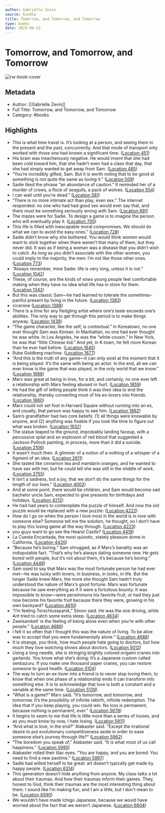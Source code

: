```yaml
---
author: Gabrielle Zevin
source: kindle
title: Tomorrow, and Tomorrow, and Tomorrow
type: books
date: 2023-06-23
---
```

# Tomorrow, and Tomorrow, and Tomorrow

![rw-book-cover](https://m.media-amazon.com/images/I/91Re87VNRrL._SY160.jpg)

## Metadata
- Author: [[Gabrielle Zevin]]
- Full Title: Tomorrow, and Tomorrow, and Tomorrow
- Category: #books

## Highlights
- This is what time travel is. It’s looking at a person, and seeing them in the present and the past, concurrently. And that mode of transport only worked with those one had known a significant time. ([Location 451](https://readwise.io/to_kindle?action=open&asin=B09LH8HSXJ&location=451))
- His brain was treacherously negative. He would invent that she had been cold toward him, that she hadn’t even had a class that day, that she had simply wanted to get away from Sam. ([Location 485](https://readwise.io/to_kindle?action=open&asin=B09LH8HSXJ&location=485))
- “You’re incredibly gifted, Sam. But it is worth noting that to be good at something is not quite the same as loving it.” ([Location 509](https://readwise.io/to_kindle?action=open&asin=B09LH8HSXJ&location=509))
- Sadie liked the phrase “an abundance of caution.” It reminded her of a murder of crows, a flock of seagulls, a pack of wolves. ([Location 554](https://readwise.io/to_kindle?action=open&asin=B09LH8HSXJ&location=554))
- I can wait until you’re dead.” ([Location 581](https://readwise.io/to_kindle?action=open&asin=B09LH8HSXJ&location=581))
- “There is no more intimate act than play, even sex.” The internet responded: no one who had had good sex would ever say that, and there must be something seriously wrong with Sam. ([Location 691](https://readwise.io/to_kindle?action=open&asin=B09LH8HSXJ&location=691))
- The mazes were for Sadie. To design a game is to imagine the person who will eventually play it. ([Location 705](https://readwise.io/to_kindle?action=open&asin=B09LH8HSXJ&location=705))
- This life is filled with inescapable moral compromises. We should do what we can to avoid the easy ones.” ([Location 728](https://readwise.io/to_kindle?action=open&asin=B09LH8HSXJ&location=728))
- Sadie didn’t know why she bothered. You would think women would want to stick together when there weren’t that many of them, but they never did. It was as if being a woman was a disease that you didn’t wish to catch. As long as you didn’t associate with the other women, you could imply to the majority, the men: I’m not like those other ones. ([Location 773](https://readwise.io/to_kindle?action=open&asin=B09LH8HSXJ&location=773))
- “Always remember, mine Sadie: life is very long, unless it is not.” ([Location 1042](https://readwise.io/to_kindle?action=open&asin=B09LH8HSXJ&location=1042))
- These, of course, are the kinds of vows young people feel comfortable making when they have no idea what life has in store for them. ([Location 1342](https://readwise.io/to_kindle?action=open&asin=B09LH8HSXJ&location=1342))
- But this was classic Sam—he had learned to tolerate the sometimes-painful present by living in the future. ([Location 1383](https://readwise.io/to_kindle?action=open&asin=B09LH8HSXJ&location=1383))
- cicerone ([Location 1388](https://readwise.io/to_kindle?action=open&asin=B09LH8HSXJ&location=1388))
- There is a time for any fledgling artist where one’s taste exceeds one’s abilities. The only way to get through this period is to make things anyway. ([Location 1439](https://readwise.io/to_kindle?action=open&asin=B09LH8HSXJ&location=1439))
- “The game character, like the self, is contextual.” In Koreatown, no one ever thought Sam was Korean. In Manhattan, no one had ever thought he was white. In Los Angeles, he was the “white cousin.” In New York, he was that “little Chinese kid.” And yet, in K-town, he felt more Korean than he ever had before. ([Location 1645](https://readwise.io/to_kindle?action=open&asin=B09LH8HSXJ&location=1645))
- Rube Goldberg machine. ([Location 1677](https://readwise.io/to_kindle?action=open&asin=B09LH8HSXJ&location=1677))
- “And this is the truth of any game—it can only exist at the moment that it is being played. It’s the same with being an actor. In the end, all we can ever know is the game that was played, in the only world that we know.” ([Location 1688](https://readwise.io/to_kindle?action=open&asin=B09LH8HSXJ&location=1688))
- Marx was great at being in love, for a bit, and certainly, no one ever left a relationship with Marx feeling abused or hurt. ([Location 1859](https://readwise.io/to_kindle?action=open&asin=B09LH8HSXJ&location=1859))
- He had the gift of letting people think it was their idea to end the relationship, thereby converting most of his ex-lovers into friends. ([Location 1860](https://readwise.io/to_kindle?action=open&asin=B09LH8HSXJ&location=1860))
- Marx could not set foot in Harvard Square without running into an ex, and usually, that person was happy to see him. ([Location 1862](https://readwise.io/to_kindle?action=open&asin=B09LH8HSXJ&location=1862))
- Sam’s grandfather had two core beliefs: (1) all things were knowable by anyone, and (2) anything was fixable if you took the time to figure out what was broken. ([Location 1932](https://readwise.io/to_kindle?action=open&asin=B09LH8HSXJ&location=1932))
- The statue leaped to the ground, improbably landing faceup, with a percussive splat and an explosion of red blood that suggested a Jackson Pollock painting, in process, more than it did a suicide. ([Location 2106](https://readwise.io/to_kindle?action=open&asin=B09LH8HSXJ&location=2106))
- It wasn’t much then. A glimmer of a notion of a nothing of a whisper of a figment of an idea. ([Location 2611](https://readwise.io/to_kindle?action=open&asin=B09LH8HSXJ&location=2611))
- She tasted like cinnamon tea and mandarin oranges, and he wanted to have sex with her, but he could tell she was still in the middle of work. ([Location 2755](https://readwise.io/to_kindle?action=open&asin=B09LH8HSXJ&location=2755))
- It isn’t a sadness, but a joy, that we don’t do the same things for the length of our lives.” ([Location 4002](https://readwise.io/to_kindle?action=open&asin=B09LH8HSXJ&location=4002))
- And at some point, there would be children, and Sam would become sad bachelor uncle Sam, expected to give presents for birthdays and holidays. ([Location 4212](https://readwise.io/to_kindle?action=open&asin=B09LH8HSXJ&location=4212))
- He had had years to contemplate the puzzle of himself. And now the old puzzle would be replaced with a new puzzle: ([Location 4222](https://readwise.io/to_kindle?action=open&asin=B09LH8HSXJ&location=4222))
- How do I go on when the person I love most in the world is in love with someone else? Someone tell me the solution, he thought, so I don’t have to play this losing game all the way through. ([Location 4223](https://readwise.io/to_kindle?action=open&asin=B09LH8HSXJ&location=4223))
- you guys want to go see the Hearst Castle? ([Location 4419](https://readwise.io/to_kindle?action=open&asin=B09LH8HSXJ&location=4419))
- La Cuesta Encantada, the most quixotic, stately pleasure dome in California, ([Location 4420](https://readwise.io/to_kindle?action=open&asin=B09LH8HSXJ&location=4420))
- “Because he’s boring.” Sam shrugged, as if Marx’s banality was an indisputable fact. “That’s why he’s always dating someone new. He gets bored with people, but it’s not about them, it’s because he’s boring.” ([Location 4448](https://readwise.io/to_kindle?action=open&asin=B09LH8HSXJ&location=4448))
- Sam used to say that Marx was the most fortunate person he had ever met—he was lucky with lovers, in business, in looks, in life. But the longer Sadie knew Marx, the more she thought Sam hadn’t truly understood the nature of Marx’s good fortune. Marx was fortunate because he saw everything as if it were a fortuitous bounty. It was impossible to know—were persimmons his favorite fruit, or had they just now become his favorite fruit because there they were, growing in his own backyard? ([Location 4610](https://readwise.io/to_kindle?action=open&asin=B09LH8HSXJ&location=4610))
- “I’m feeling Torschlusspanik,” Simon said. He was the one driving, while Ant tried to catch some extra sleep. ([Location 4634](https://readwise.io/to_kindle?action=open&asin=B09LH8HSXJ&location=4634))
- Zweisamkeit’ is the feeling of being alone even when you’re with other people.” ([Location 4686](https://readwise.io/to_kindle?action=open&asin=B09LH8HSXJ&location=4686))
- I felt it so often that I thought this was the nature of living. To be alive was to accept that you were fundamentally alone.” ([Location 4688](https://readwise.io/to_kindle?action=open&asin=B09LH8HSXJ&location=4688))
- It is strange, you think, how much people hate going to doctors, but how much they love watching shows about doctors. ([Location 5012](https://readwise.io/to_kindle?action=open&asin=B09LH8HSXJ&location=5012))
- Using a long needle, she is stringing brightly colored origami cranes into garlands. You know what she’s doing: It’s a Japanese custom called senbazuru. If you make one thousand paper cranes, you can restore someone to good health. ([Location 5104](https://readwise.io/to_kindle?action=open&asin=B09LH8HSXJ&location=5104))
- The way to turn an ex-lover into a friend is to never stop loving them, to know that when one phase of a relationship ends it can transform into something else. It is to acknowledge that love is both a constant and a variable at the same time. ([Location 5139](https://readwise.io/to_kindle?action=open&asin=B09LH8HSXJ&location=5139))
- “What is a game?” Marx said. “It’s tomorrow, and tomorrow, and tomorrow. It’s the possibility of infinite rebirth, infinite redemption. The idea that if you keep playing, you could win. No loss is permanent, because nothing is permanent, ever.” ([Location 5678](https://readwise.io/to_kindle?action=open&asin=B09LH8HSXJ&location=5678))
- It begins to seem to me that life is little more than a series of losses, and as you must know by now, I hate losing. ([Location 5911](https://readwise.io/to_kindle?action=open&asin=B09LH8HSXJ&location=5911))
- “And what is love, in the end?” Alabaster said. “Except the irrational desire to put evolutionary competitiveness aside in order to ease someone else’s journey through life?” ([Location 5962](https://readwise.io/to_kindle?action=open&asin=B09LH8HSXJ&location=5962))
- “The boredom you speak of,” Alabaster said. “It is what most of us call happiness.” ([Location 5995](https://readwise.io/to_kindle?action=open&asin=B09LH8HSXJ&location=5995))
- Alabaster rolled their lilac eyes. “You are happy, and you are bored. You need to find a new pastime.” ([Location 5997](https://readwise.io/to_kindle?action=open&asin=B09LH8HSXJ&location=5997))
- Sadie had willed herself to be great: art doesn’t typically get made by happy people. ([Location 6314](https://readwise.io/to_kindle?action=open&asin=B09LH8HSXJ&location=6314))
- This generation doesn’t hide anything from anyone. My class talks a lot about their traumas. And how their traumas inform their games. They, honest to God, think their traumas are the most interesting thing about them. I sound like I’m making fun, and I am a little, but I don’t mean to be. ([Location 6590](https://readwise.io/to_kindle?action=open&asin=B09LH8HSXJ&location=6590))
- We wouldn’t have made Ichigo Japanese, because we would have worried about the fact that we weren’t Japanese. ([Location 6604](https://readwise.io/to_kindle?action=open&asin=B09LH8HSXJ&location=6604))
